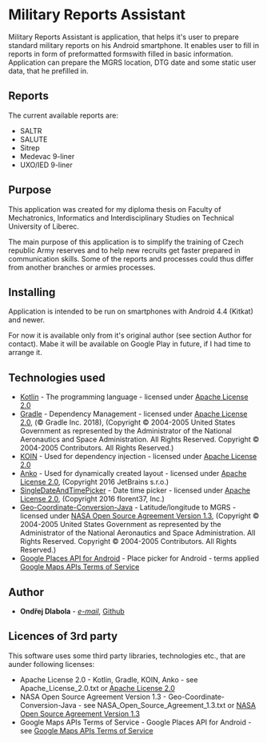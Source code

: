 # Military Reports Assistant

Military Reports Assistant is application, that helps it's user to prepare standard military reports on his Android smartphone. It enables user to fill in reports in form of preformatted formswith filled in basic information. Application can prepare the MGRS location, DTG date and some static user data, that he prefilled in.

## Reports

The current available reports are:
* SALTR
* SALUTE
* Sitrep
* Medevac 9-liner
* UXO/IED 9-liner

## Purpose

This application was created for my diploma thesis on Faculty of Mechatronics, Informatics and Interdisciplinary Studies on Technical University of Liberec.

The main purpose of this application is to simplify the training of Czech republic Army reserves and to help new recruits get faster prepared in communication skills. Some of the reports and processes could thus differ from another branches or armies processes.

## Installing

Application is intended to be run on smartphones with Android 4.4 (Kitkat) and newer.

For now it is available only from it's original author (see section Author for contact). Mabe it will be available on Google Play in future, if I had time to arrange it.

## Technologies used

* [Kotlin](https://kotlinlang.org/) - The programming language - licensed under [Apache License 2.0](https://github.com/JetBrains/kotlin-web-site/blob/master/LICENSE)
* [Gradle](https://gradle.org/) - Dependency Management - licensed under [Apache License 2.0](https://github.com/gradle/gradle/blob/master/LICENSE), (© Gradle Inc. 2018), (Copyright © 2004-2005 United States Government as represented by the Administrator of the National Aeronautics and Space Administration. All Rights Reserved. Copyright © 2004-2005 Contributors. All Rights Reserved.)
* [KOIN](https://github.com/Ekito/koin) - Used for dependency injection - licensed under [Apache License 2.0](http://www.apache.org/licenses/LICENSE-2.0)
* [Anko](https://github.com/Kotlin/anko) - Used for dynamically created layout - licensed under [Apache License 2.0](https://github.com/Kotlin/anko/blob/master/LICENSE), (Copyright 2016 JetBrains s.r.o.)
* [SingleDateAndTimePicker](https://github.com/florent37/SingleDateAndTimePicker) - Date time picker - licensed under [Apache License 2.0](https://github.com/florent37/SingleDateAndTimePicker/blob/master/LICENSE), (Copyright 2016 florent37, Inc.)
* [Geo-Coordinate-Conversion-Java](https://github.com/Berico-Technologies/Geo-Coordinate-Conversion-Java) - Latitude/longitude to MGRS  - licensed under [NASA Open Source Agreement Version 1.3](https://github.com/Berico-Technologies/Geo-Coordinate-Conversion-Java/blob/master/NASA_Open_Source_Agreement_1.3.txt), (Copyright © 2004-2005 United States Government as represented by the Administrator of the National Aeronautics and Space Administration. All Rights Reserved. Copyright © 2004-2005 Contributors. All Rights Reserved.)
* [Google Places API for Android](https://developers.google.com/places/android-api/) - Place picker for Android  - terms applied [Google Maps APIs Terms of Service](https://developers.google.com/maps/terms)

## Author

* **Ondřej Dlabola** - *[e-mail](mailto:ondrej.dlabola@gmail.com)*, [Github](https://github.com/hombrecz)

## Licences of 3rd party

This software uses some third party libraries, technologies etc., that are aunder following licenses:

* Apache License 2.0 - Kotlin, Gradle, KOIN, Anko - see Apache_License_2.0.txt or [Apache License 2.0](http://www.apache.org/licenses/LICENSE-2.0)
* NASA Open Source Agreement Version 1.3 - Geo-Coordinate-Conversion-Java - see NASA_Open_Source_Agreement_1.3.txt or [NASA Open Source Agreement Version 1.3](https://github.com/Berico-Technologies/Geo-Coordinate-Conversion-Java/blob/master/NASA_Open_Source_Agreement_1.3.txt)
* Google Maps APIs Terms of Service - Google Places API for Android - see [Google Maps APIs Terms of Service](https://developers.google.com/maps/terms)